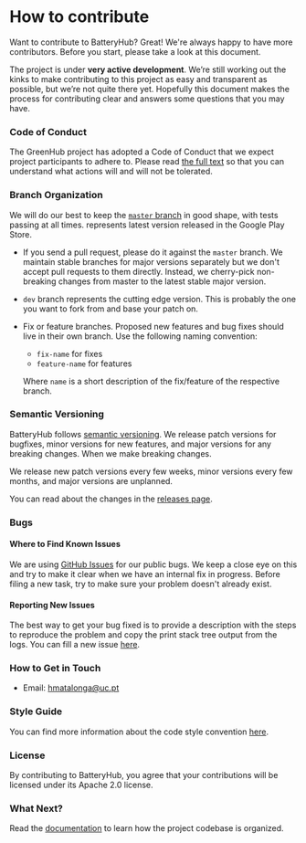 # How to contribute

Want to contribute to BatteryHub? Great! We're always happy to have more contributors. Before you start, please take a look at this document. 

The project is under **very active development**. We’re still working out the kinks to make contributing to this project as easy and transparent as possible, but we’re not quite there yet. Hopefully this document makes the process for contributing clear and answers some questions that you may have.


### Code of Conduct

The GreenHub project has adopted a Code of Conduct that we expect project participants to adhere to. Please read [the full text](CODE_OF_CONDUCT.md) so that you can understand what actions will and will not be tolerated.

### Branch Organization

We will do our best to keep the [`master` branch](https://github.com/greenhub-project/batteryhub/tree/master) in good shape, with tests passing at all times. represents latest version released in the Google Play Store.

- If you send a pull request, please do it against the `master` branch. We maintain stable branches for major versions separately but we don't accept pull requests to them directly. Instead, we cherry-pick non-breaking changes from master to the latest stable major version.

- `dev` branch represents the cutting edge version. This is probably the one you want to fork from and base your patch on.

- Fix or feature branches. Proposed new features and bug fixes should live in their own branch. Use the following naming convention: 
    - `fix-name` for fixes
    - `feature-name` for features
    
  Where `name` is a short description of the fix/feature of the respective branch.

### Semantic Versioning

BatteryHub follows [semantic versioning](http://semver.org/). We release patch versions for bugfixes, minor versions for new features, and major versions for any breaking changes. When we make breaking changes.

We release new patch versions every few weeks, minor versions every few months, and major versions are unplanned.

You can read about the changes in the [releases page](https://github.com/greenhub-project/batteryhub/releases).

### Bugs

#### Where to Find Known Issues

We are using [GitHub Issues](https://github.com/greenhub-project/batteryhub/issues) for our public bugs. We keep a close eye on this and try to make it clear when we have an internal fix in progress. Before filing a new task, try to make sure your problem doesn't already exist.

#### Reporting New Issues

The best way to get your bug fixed is to provide a description with the steps to reproduce the problem and copy the print stack tree output from the logs. You can fill a new issue [here](https://github.com/greenhub-project/batteryhub/issues/new).

### How to Get in Touch

- Email: [hmatalonga@uc.pt](mailto:hmatalonga@uc.pt)

### Style Guide

You can find more information about the code style convention [here](CODESTYLE.md).

### License

By contributing to BatteryHub, you agree that your contributions will be licensed under its Apache 2.0 license.

### What Next?

Read the [documentation](https://docs.greenhubproject.org) to learn how the project codebase is organized.